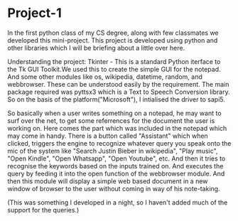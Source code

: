 # Project-1
In the first python class of my CS degree, along with few classmates we developed this mini-project.
This project is developed using python and other libraries which I will be briefing about a little over here.

Understanding the project: 
Tkinter - This is a standard Python iterface to the Tk GUI Toolkit.We used this to create the simple GUI for the notepad.
And some other modules like os, wikipedia, datetime, random, and webbrowser. These can be understood easily by the requirement.
The main package required was pyttsx3 which is a Text to Speech Conversion library. So on the basis of the platform("Microsoft"), I intialised the driver to sapi5.

So basically when a user writes something on a notepad, he may want to surf over the net, to get some referrences for the document the user is working on. Here comes the part which was included in the notepad which may come in handy. There is a button called "Assistant" which when clicked, triggers the engine to recognize whatever query you speak onto the mic of the system like "Search Justin Bieber in wikipedia", "Play music", "Open Kindle", "Open Whatsapp", "Open Youtube", etc. And then it tries to recognise the keywords based on the inputs trained on. And executes the query by feeding it into the open function of the webbrowser module. And then this module will display a simple web based document in a new window of browser to the user without coming in way of his note-taking. 


(This was something I developed in a night, so I haven't added much of the support for the queries.) 


